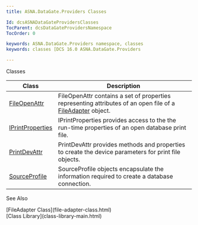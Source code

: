 ```yaml
---
title: ASNA.DataGate.Providers Classes

Id: dcsASNADataGateProvidersClasses
TocParent: dcsDataGateProvidersNamespace
TocOrder: 0

keywords: ASNA.DataGate.Providers namespace, classes
keywords: classes [DCS 16.0 ASNA.DataGate.Providers

---
```


Classes



| Class | Description |
| ---- | ---- |
| [FileOpenAttr](file-open-attr-class.html) | <span>FileOpenAttr</span> contains a set of properties representing attributes of an open file of a [ FileAdapter](file-adapter-class.html) object. |
| [IPrintProperties](iprint-properties-class.html) | IPrintProperties provides access to the the run-time properties of an open database print file. |
| [PrintDevAttr](print-dev-attr-class.html) | <span>PrintDevAttr</span> provides methods and properties to create the device parameters for print file objects. |
| [ SourceProfile](source-profile-class.html) | SourceProfile objects encapsulate the information required to create a database connection. |



See Also

<dl />
      [FileAdapter Class](file-adapter-class.html)
      <br />
      [Class Library](class-library-main.html)

